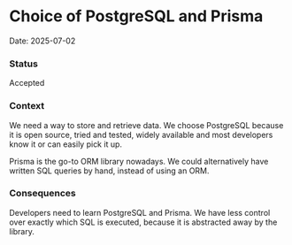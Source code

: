 # Choice of PostgreSQL and Prisma

Date: 2025-07-02

### Status

Accepted

### Context

We need a way to store and retrieve data. We choose PostgreSQL because it is open source, tried and tested, widely available and most developers know it or can easily pick it up.

Prisma is the go-to ORM library nowadays. We could alternatively have written SQL queries by hand, instead of using an ORM.

### Consequences

Developers need to learn PostgreSQL and Prisma. We have less control over exactly which SQL is executed, because it is abstracted away by the library.
